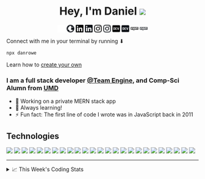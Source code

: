 <h1 align="center">Hey, I'm Daniel <img src="https://emojis.slackmojis.com/emojis/images/1595173218/9723/dog_cool.gif?1595173218" width="30" margin-top="5"/></h1>
<p align="center">
<a href=https://drowe.dev target="blank"><img align="center" src="./img/globe.svg" alt="drowe.dev" height="20" width="20" /></a>
<a href=https://drowe.dev target="blank"><img align="center" src="./img/globe_dark.svg" alt="drowe.dev" height="20" width="20" /></a>
<a href=https://linkedin.com/in/danjrowe target="blank"><img align="center" src="./img/linkedin.svg" alt="danjrowe" height="20" width="20" /></a>
<a href=https://linkedin.com/in/danjrowe target="blank"><img align="center" src="./img/linkedin_dark.svg" alt="danjrowe" height="20" width="20" /></a>
<a href=https://instagram.com/drowes target="blank"><img align="center" src="./img/instagram.svg" alt="drowes" height="20" width="20" /></a>
<a href=https://instagram.com/drowes target="blank"><img align="center" src="./img/instagram_dark.svg" alt="drowes" height="20" width="20" /></a>
<a href=https://dev.to/danrowe target="blank"><img align="center" src="./img/dev-badge.svg" alt="Daniel Rowe's DEV Profile" height="20" width="20"></a>
<a href=https://dev.to/danrowe target="blank"><img align="center" src="./img/dev-badge_dark.svg" alt="Daniel Rowe's DEV Profile" height="20" width="20"></a>
<a href=https://www.npmjs.com/~danrowe target="blank"><img align="center" src="./img/npm.svg" alt="Daniel Rowe's npmjs profile" height="20" width="20" /></a>
<a href=https://www.npmjs.com/~danrowe target="blank"><img align="center" src="./img/npm_dark.svg" alt="Daniel Rowe's npmjs profile" height="20" width="20" /></a>
</p>

Connect with me in your terminal by running ⬇
```bash
npx danrowe
```
Learn how to [create your own](https://github.com/DanRowe/npx-card#readme)

### I am a full stack developer [@Team Engine](https://www.teamengine.io/), and Comp-Sci Alumn from [UMD](https://umd.edu/)

- 🔭 Working on a private MERN stack app
- 🌱 Always learning!
- ⚡ Fun fact: The first line of code I wrote was in JavaScript back in 2011

## Technologies

<div>
<img src="https://img.shields.io/badge/javascript%20-%23323330.svg?&style=for-the-badge&logo=javascript&logoColor=%23F7DF1E"/>
<img src="https://img.shields.io/badge/typescript%20-%23007ACC.svg?&style=for-the-badge&logo=typescript&logoColor=white"/>
<img src="https://img.shields.io/badge/html5%20-%23E34F26.svg?&style=for-the-badge&logo=html5&logoColor=white"/>
<img src="https://img.shields.io/badge/css3%20-%231572B6.svg?&style=for-the-badge&logo=css3&logoColor=white"/>
<img src="https://img.shields.io/badge/python%20-%2314354C.svg?&style=for-the-badge&logo=python&logoColor=white"/>
<img src="https://img.shields.io/badge/java-%23ED8B00.svg?&style=for-the-badge&logo=java&logoColor=white"/>
<img src="https://img.shields.io/badge/ruby-%23CC342D.svg?&style=for-the-badge&logo=ruby&logoColor=white"/>
<img src="https://img.shields.io/badge/go-%2300ADD8.svg?&style=for-the-badge&logo=go&logoColor=white"/>
<img src="https://img.shields.io/badge/c%20-%2300599C.svg?&style=for-the-badge&logo=c&logoColor=white"/>
<img src="https://img.shields.io/badge/c++%20-%2300599C.svg?&style=for-the-badge&logo=c%2B%2B&ogoColor=white"/>
<img src="https://img.shields.io/badge/ocaml%20-%23EC6813.svg?&style=for-the-badge&logo=ocaml&logoColor=white"/>
<img src="https://img.shields.io/badge/react%20-%2320232a.svg?&style=for-the-badge&logo=react&logoColor=%2361DAFB"/>
<img src="https://img.shields.io/badge/angular%20-%23DD0031.svg?&style=for-the-badge&logo=angular&logoColor=white"/>
<img src="https://img.shields.io/badge/express.js%20-%23404d59.svg?&style=for-the-badge"/>
<img src="https://img.shields.io/badge/gatsby%20-%23663399.svg?&style=for-the-badge&logo=gatsby&logoColor=white"/>
<img src="https://img.shields.io/badge/material%20ui%20-%230081CB.svg?&style=for-the-badge&logo=material-ui&logoColor=white"/>
<img src="https://img.shields.io/badge/bootstrap%20-%23563D7C.svg?&style=for-the-badge&logo=bootstrap&logoColor=white"/>
<img src ="https://img.shields.io/badge/MongoDB-%234ea94b.svg?&style=for-the-badge&logo=mongodb&logoColor=white"/>
<img src="https://img.shields.io/badge/mysql%20-%234479A1.svg?&style=for-the-badge&logo=mysql&logoColor=white"/>
<img src="https://img.shields.io/badge/heroku%20-%23430098.svg?&style=for-the-badge&logo=heroku&logoColor=white"/>
<img src="https://img.shields.io/badge/AWS%20-%23FF9900.svg?&style=for-the-badge&logo=amazon-aws&logoColor=white"/>
<img src="https://img.shields.io/badge/firebase%20-%23FFCA28.svg?&style=for-the-badge&logo=firebase&logoColor=white"/>
<img src="https://img.shields.io/badge/vscode%20-%23007ACC.svg?&style=for-the-badge&logo=visual%20studio%20code&logoColor=white"/>
<img src="https://img.shields.io/badge/git%20-%23F05033.svg?&style=for-the-badge&logo=git&logoColor=white"/>
<img src="https://img.shields.io/badge/nginx%20-%23009639.svg?&style=for-the-badge&logo=nginx&logoColor=white"/>
</div>

---

<details>
    <summary>📈 This Week's Coding Stats</summary>

<!-- [![DanRowe1's github stats](https://github-readme-stats.danrowe1.vercel.app/api?username=DanRowe1&count_private=true&show_icons=true)](https://github.com/anuraghazra/github-readme-stats) -->

<!--START_SECTION:waka-->
**🐱 My GitHub Data** 

> 🏆 486 Contributions in the Year 2021
 > 
> 📦 187.7 kB Used in GitHub's Storage 
 > 
> 🚫 Not Opted to Hire
 > 
> 📜 21 Public Repositories 
 > 
> 🔑 27 Private Repositories  
 > 
**I'm a Night 🦉** 

```text
🌞 Morning    2 commits      ░░░░░░░░░░░░░░░░░░░░░░░░░   0.85% 
🌆 Daytime    47 commits     █████░░░░░░░░░░░░░░░░░░░░   20.0% 
🌃 Evening    121 commits    ████████████░░░░░░░░░░░░░   51.49% 
🌙 Night      65 commits     ███████░░░░░░░░░░░░░░░░░░   27.66%

```
📅 **I'm Most Productive on Wednesday** 

```text
Monday       26 commits     ██░░░░░░░░░░░░░░░░░░░░░░░   11.06% 
Tuesday      36 commits     ███░░░░░░░░░░░░░░░░░░░░░░   15.32% 
Wednesday    47 commits     █████░░░░░░░░░░░░░░░░░░░░   20.0% 
Thursday     36 commits     ███░░░░░░░░░░░░░░░░░░░░░░   15.32% 
Friday       41 commits     ████░░░░░░░░░░░░░░░░░░░░░   17.45% 
Saturday     27 commits     ██░░░░░░░░░░░░░░░░░░░░░░░   11.49% 
Sunday       22 commits     ██░░░░░░░░░░░░░░░░░░░░░░░   9.36%

```


📊 **This Week I Spent My Time On** 

```text
💬 Programming Languages: 
TypeScript               13 hrs 27 mins      ███████████████████░░░░░░   76.37% 
JavaScript               4 hrs               █████░░░░░░░░░░░░░░░░░░░░   22.8% 
JSON                     4 mins              ░░░░░░░░░░░░░░░░░░░░░░░░░   0.42% 
SCSS                     3 mins              ░░░░░░░░░░░░░░░░░░░░░░░░░   0.34% 
Bash                     0 secs              ░░░░░░░░░░░░░░░░░░░░░░░░░   0.06%

🔥 Editors: 
VS Code                  17 hrs 36 mins      █████████████████████████   100.0%

```


 Last Updated on 23/11/2021
<!--END_SECTION:waka-->
